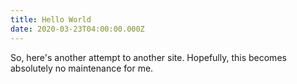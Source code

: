```yaml
---
title: Hello World
date: 2020-03-23T04:00:00.000Z
---
```

So, here's another attempt to another site. Hopefully, this becomes absolutely no maintenance for me.